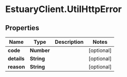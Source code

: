 # EstuaryClient.UtilHttpError

## Properties
Name | Type | Description | Notes
------------ | ------------- | ------------- | -------------
**code** | **Number** |  | [optional] 
**details** | **String** |  | [optional] 
**reason** | **String** |  | [optional] 


